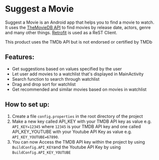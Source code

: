# Suggest a Movie

Suggest a Movie is an Android app that helps you to find a movie to watch. It uses the [TheMovieDB API](https://www.themoviedb.org/documentation/api) to find movies by release date, actors, genre and many other things. [Retrofit](https://square.github.io/retrofit/) is used as a ReST Client.

This product uses the TMDb API but is not endorsed or certified by TMDb

## Features:
- Get suggestions based on values specified by the user
- Let user add movies to a watchlist that's displayed in MainActivity
- Search function to search through watchlist
- Drag and drop sort for watchlist
- Get recommended and similar movies based on movies in watchlist

## How to set up:
1. Create a file `config.properties` in the root directory of the project
2. Make a new key called API_KEY with your TMDB API key as value e.g. `API_KEY=12345` where `12345` is your TMDB API key and one called API_KEY_YOUTUBE with your Youtube API Key as value e.g. `API_KEY_YOUTUBE=67890`.
3. You can now Access the TMDB API key within the project by using `BuildConfig.API_KEY`and the Youtube API Key by using `BuildConfig.API_KEY_YOUTUBE`

